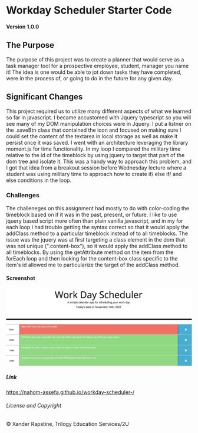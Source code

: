 # Workday Scheduler Starter Code

**Version 1.0.0**

## The Purpose
The purpose of this project was to create a planner that would serve as a task manager tool for a prospective employee, student, manager you name it! The idea is one would be able to jot down tasks they have completed, were in the process of, or going to do in the future for any given day. 

## Significant Changes
This project required us to utilize many different aspects of what we learned so far in javascript. I became accustomed with Jquery typescript so you will see many of my DOM manipulation choices were in Jquery. I put a listner on the .saveBtn class that contained the icon and focused on making sure I could set the content of the textarea in local storage as well as make it persist once it was saved. I went with an architecture leveraging the library moment.js for time functionality. In my loop I compared the military time relative to the id of the timeblock by using jquery to target that part of the dom tree and isolate it. This was a handy way to approach this problem, and I got that idea from a breakout session before Wednesday lecture where a student was using military time to approach how to create if/ else if/ and else conditions in the loop.

### Challenges
The challeneges on this assignment had mostly to do with color-coding the timeblock based on if it was in the past, present, or future. I like to use jquery based script more often than plain vanilla javascript, and in my for each loop I had trouble getting the syntax correct so that it would apply the addClass method to a particular timeblock instead of to all timeblocks. The issue was the jquery was at first targeting a class element in the dom that was not unique (".content-box"), so it would apply the addClass method to all timeblocks. By using the getAttribute method on the item from the forEach loop and then looking for the content-box class specific to the item's id allowed me to particularize the target of the addClass method. 


#### Screenshot
![](assets/images/screenshot.png)

##### Link
https://nahom-assefa.github.io/workday-scheduler-/

###### License and Copyright
© Xander Rapstine, Trilogy Education Services/2U